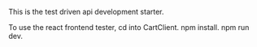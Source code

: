 This is the test driven api development starter.

To use the react frontend tester, cd into CartClient. npm install. npm run dev.
